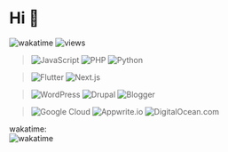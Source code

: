 # Hi 👋

![wakatime](https://wakatime.com/badge/user/7b1cde25-1c85-4233-ae84-7cfb34197e47.svg)
![views](https://komarev.com/ghpvc/?username=itsr4wand&label=Profile_views&color=0e75b6&style=flat&base=1586)

> ![JavaScript](https://img.shields.io/badge/-JavaScript-black?style=for-the-badge&logo=javascript)
> ![PHP](https://img.shields.io/badge/-PHP-black?style=for-the-badge&logo=php)
> ![Python](https://img.shields.io/badge/-python-black?style=for-the-badge&logo=python)

> ![Flutter](https://img.shields.io/badge/-Flutter-black?style=for-the-badge&logo=flutter)
> ![Next.js](https://img.shields.io/badge/-Next.js-black?style=for-the-badge&logo=next.js)

> ![WordPress](https://img.shields.io/badge/-WordPress-black?style=for-the-badge&logo=wordpress)
> ![Drupal](https://img.shields.io/badge/-Drupal-black?style=for-the-badge&logo=drupal)
> ![Blogger](https://img.shields.io/badge/-Blogger-black?style=for-the-badge&logo=blogger)

> ![Google Cloud](https://img.shields.io/badge/-Google_Cloud-black?style=for-the-badge&logo=google-cloud)
> ![Appwrite.io](https://img.shields.io/badge/-Appwrite.io-black?style=for-the-badge&logo=Appwrite)
> ![DigitalOcean.com](https://img.shields.io/badge/-DigitalOcean.io-black?style=for-the-badge&logo=DigitalOcean)

wakatime:
<br/>
![wakatime](https://wakatime.com/share/@itsr4wand/1557bdda-89b5-402f-92de-ac3eca7fb203.svg)

